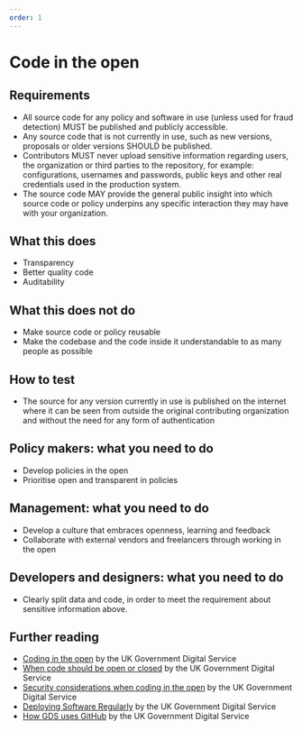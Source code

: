 ```yaml
---
order: 1
---
```


# Code in the open

## Requirements

* All source code for any policy and software in use (unless used for fraud detection) MUST be published and publicly accessible.
* Any source code that is not currently in use, such as new versions, proposals or older versions SHOULD be published.
* Contributors MUST never upload sensitive information regarding users, the organization or third parties to the repository, for example: configurations, usernames and passwords, public keys and other real credentials used in the production system.
* The source code MAY provide the general public insight into which source code or policy underpins any specific interaction they may have with your organization.

## What this does

* Transparency
* Better quality code
* Auditability

## What this does not do

* Make source code or policy reusable
* Make the codebase and the code inside it understandable to as many people as possible

## How to test

* The source for any version currently in use is published on the internet where it can be seen from outside the original contributing organization and without the need for any form of authentication

## Policy makers: what you need to do

* Develop policies in the open
* Prioritise open and transparent in policies

## Management: what you need to do

* Develop a culture that embraces openness, learning and feedback
* Collaborate with external vendors and freelancers through working in the open

## Developers and designers: what you need to do

* Clearly split data and code, in order to meet the requirement about sensitive information above.

## Further reading

* [Coding in the open](https://gds.blog.gov.uk/2012/10/12/coding-in-the-open/) by the UK Government Digital Service
* [When code should be open or closed](https://www.gov.uk/government/publications/open-source-guidance/when-code-should-be-open-or-closed) by the UK Government Digital Service
* [Security considerations when coding in the open](https://www.gov.uk/government/publications/open-source-guidance/security-considerations-when-coding-in-the-open) by the UK Government Digital Service
* [Deploying Software Regularly](https://www.gov.uk/service-manual/technology/deploying-software-regularly) by the UK Government Digital Service
* [How GDS uses GitHub](https://gdstechnology.blog.gov.uk/2014/01/27/how-we-use-github/) by the UK Government Digital Service
